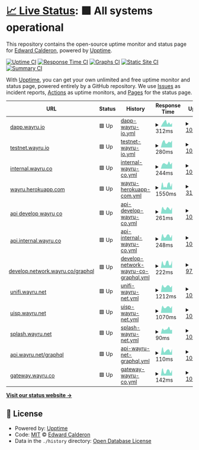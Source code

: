 # [📈 Live Status](https://status.wayru.co): <!--live status--> **🟩 All systems operational**

This repository contains the open-source uptime monitor and status page for [Edward Calderon](bancannabis.org), powered by [Upptime](https://github.com/upptime/upptime).

[![Uptime CI](https://github.com/edcalderon/upptime/workflows/Uptime%20CI/badge.svg)](https://github.com/edcalderon/upptime/actions?query=workflow%3A%22Uptime+CI%22)
[![Response Time CI](https://github.com/edcalderon/upptime/workflows/Response%20Time%20CI/badge.svg)](https://github.com/edcalderon/upptime/actions?query=workflow%3A%22Response+Time+CI%22)
[![Graphs CI](https://github.com/edcalderon/upptime/workflows/Graphs%20CI/badge.svg)](https://github.com/edcalderon/upptime/actions?query=workflow%3A%22Graphs+CI%22)
[![Static Site CI](https://github.com/edcalderon/upptime/workflows/Static%20Site%20CI/badge.svg)](https://github.com/edcalderon/upptime/actions?query=workflow%3A%22Static+Site+CI%22)
[![Summary CI](https://github.com/edcalderon/upptime/workflows/Summary%20CI/badge.svg)](https://github.com/edcalderon/upptime/actions?query=workflow%3A%22Summary+CI%22)

With [Upptime](https://upptime.js.org), you can get your own unlimited and free uptime monitor and status page, powered entirely by a GitHub repository. We use [Issues](https://github.com/edcalderon/upptime/issues) as incident reports, [Actions](https://github.com/edcalderon/upptime/actions) as uptime monitors, and [Pages](https://status.wayru.co) for the status page.

<!--start: status pages-->
<!-- This summary is generated by Upptime (https://github.com/upptime/upptime) -->
<!-- Do not edit this manually, your changes will be overwritten -->
<!-- prettier-ignore -->
| URL | Status | History | Response Time | Uptime |
| --- | ------ | ------- | ------------- | ------ |
| <img alt="" src="https://favicons.githubusercontent.com/www.dapp.wayru.io" height="13"> [dapp.wayru.io](https://www.dapp.wayru.io) | 🟩 Up | [dapp-wayru-io.yml](https://github.com/edcalderon/uptime_wayru/commits/HEAD/history/dapp-wayru-io.yml) | <details><summary><img alt="Response time graph" src="./graphs/dapp-wayru-io/response-time-week.png" height="20"> 312ms</summary><br><a href="https://status.wayru.co/history/dapp-wayru-io"><img alt="Response time 301" src="https://img.shields.io/endpoint?url=https%3A%2F%2Fraw.githubusercontent.com%2Fedcalderon%2Fuptime_wayru%2FHEAD%2Fapi%2Fdapp-wayru-io%2Fresponse-time.json"></a><br><a href="https://status.wayru.co/history/dapp-wayru-io"><img alt="24-hour response time 269" src="https://img.shields.io/endpoint?url=https%3A%2F%2Fraw.githubusercontent.com%2Fedcalderon%2Fuptime_wayru%2FHEAD%2Fapi%2Fdapp-wayru-io%2Fresponse-time-day.json"></a><br><a href="https://status.wayru.co/history/dapp-wayru-io"><img alt="7-day response time 312" src="https://img.shields.io/endpoint?url=https%3A%2F%2Fraw.githubusercontent.com%2Fedcalderon%2Fuptime_wayru%2FHEAD%2Fapi%2Fdapp-wayru-io%2Fresponse-time-week.json"></a><br><a href="https://status.wayru.co/history/dapp-wayru-io"><img alt="30-day response time 318" src="https://img.shields.io/endpoint?url=https%3A%2F%2Fraw.githubusercontent.com%2Fedcalderon%2Fuptime_wayru%2FHEAD%2Fapi%2Fdapp-wayru-io%2Fresponse-time-month.json"></a><br><a href="https://status.wayru.co/history/dapp-wayru-io"><img alt="1-year response time 301" src="https://img.shields.io/endpoint?url=https%3A%2F%2Fraw.githubusercontent.com%2Fedcalderon%2Fuptime_wayru%2FHEAD%2Fapi%2Fdapp-wayru-io%2Fresponse-time-year.json"></a></details> | <details><summary><a href="https://status.wayru.co/history/dapp-wayru-io">100.00%</a></summary><a href="https://status.wayru.co/history/dapp-wayru-io"><img alt="All-time uptime 100.00%" src="https://img.shields.io/endpoint?url=https%3A%2F%2Fraw.githubusercontent.com%2Fedcalderon%2Fuptime_wayru%2FHEAD%2Fapi%2Fdapp-wayru-io%2Fuptime.json"></a><br><a href="https://status.wayru.co/history/dapp-wayru-io"><img alt="24-hour uptime 100.00%" src="https://img.shields.io/endpoint?url=https%3A%2F%2Fraw.githubusercontent.com%2Fedcalderon%2Fuptime_wayru%2FHEAD%2Fapi%2Fdapp-wayru-io%2Fuptime-day.json"></a><br><a href="https://status.wayru.co/history/dapp-wayru-io"><img alt="7-day uptime 100.00%" src="https://img.shields.io/endpoint?url=https%3A%2F%2Fraw.githubusercontent.com%2Fedcalderon%2Fuptime_wayru%2FHEAD%2Fapi%2Fdapp-wayru-io%2Fuptime-week.json"></a><br><a href="https://status.wayru.co/history/dapp-wayru-io"><img alt="30-day uptime 100.00%" src="https://img.shields.io/endpoint?url=https%3A%2F%2Fraw.githubusercontent.com%2Fedcalderon%2Fuptime_wayru%2FHEAD%2Fapi%2Fdapp-wayru-io%2Fuptime-month.json"></a><br><a href="https://status.wayru.co/history/dapp-wayru-io"><img alt="1-year uptime 100.00%" src="https://img.shields.io/endpoint?url=https%3A%2F%2Fraw.githubusercontent.com%2Fedcalderon%2Fuptime_wayru%2FHEAD%2Fapi%2Fdapp-wayru-io%2Fuptime-year.json"></a></details>
| <img alt="" src="https://favicons.githubusercontent.com/www.testnet.wayru.io" height="13"> [testnet.wayru.io](https://www.testnet.wayru.io) | 🟩 Up | [testnet-wayru-io.yml](https://github.com/edcalderon/uptime_wayru/commits/HEAD/history/testnet-wayru-io.yml) | <details><summary><img alt="Response time graph" src="./graphs/testnet-wayru-io/response-time-week.png" height="20"> 280ms</summary><br><a href="https://status.wayru.co/history/testnet-wayru-io"><img alt="Response time 488" src="https://img.shields.io/endpoint?url=https%3A%2F%2Fraw.githubusercontent.com%2Fedcalderon%2Fuptime_wayru%2FHEAD%2Fapi%2Ftestnet-wayru-io%2Fresponse-time.json"></a><br><a href="https://status.wayru.co/history/testnet-wayru-io"><img alt="24-hour response time 212" src="https://img.shields.io/endpoint?url=https%3A%2F%2Fraw.githubusercontent.com%2Fedcalderon%2Fuptime_wayru%2FHEAD%2Fapi%2Ftestnet-wayru-io%2Fresponse-time-day.json"></a><br><a href="https://status.wayru.co/history/testnet-wayru-io"><img alt="7-day response time 280" src="https://img.shields.io/endpoint?url=https%3A%2F%2Fraw.githubusercontent.com%2Fedcalderon%2Fuptime_wayru%2FHEAD%2Fapi%2Ftestnet-wayru-io%2Fresponse-time-week.json"></a><br><a href="https://status.wayru.co/history/testnet-wayru-io"><img alt="30-day response time 436" src="https://img.shields.io/endpoint?url=https%3A%2F%2Fraw.githubusercontent.com%2Fedcalderon%2Fuptime_wayru%2FHEAD%2Fapi%2Ftestnet-wayru-io%2Fresponse-time-month.json"></a><br><a href="https://status.wayru.co/history/testnet-wayru-io"><img alt="1-year response time 488" src="https://img.shields.io/endpoint?url=https%3A%2F%2Fraw.githubusercontent.com%2Fedcalderon%2Fuptime_wayru%2FHEAD%2Fapi%2Ftestnet-wayru-io%2Fresponse-time-year.json"></a></details> | <details><summary><a href="https://status.wayru.co/history/testnet-wayru-io">100.00%</a></summary><a href="https://status.wayru.co/history/testnet-wayru-io"><img alt="All-time uptime 100.00%" src="https://img.shields.io/endpoint?url=https%3A%2F%2Fraw.githubusercontent.com%2Fedcalderon%2Fuptime_wayru%2FHEAD%2Fapi%2Ftestnet-wayru-io%2Fuptime.json"></a><br><a href="https://status.wayru.co/history/testnet-wayru-io"><img alt="24-hour uptime 100.00%" src="https://img.shields.io/endpoint?url=https%3A%2F%2Fraw.githubusercontent.com%2Fedcalderon%2Fuptime_wayru%2FHEAD%2Fapi%2Ftestnet-wayru-io%2Fuptime-day.json"></a><br><a href="https://status.wayru.co/history/testnet-wayru-io"><img alt="7-day uptime 100.00%" src="https://img.shields.io/endpoint?url=https%3A%2F%2Fraw.githubusercontent.com%2Fedcalderon%2Fuptime_wayru%2FHEAD%2Fapi%2Ftestnet-wayru-io%2Fuptime-week.json"></a><br><a href="https://status.wayru.co/history/testnet-wayru-io"><img alt="30-day uptime 100.00%" src="https://img.shields.io/endpoint?url=https%3A%2F%2Fraw.githubusercontent.com%2Fedcalderon%2Fuptime_wayru%2FHEAD%2Fapi%2Ftestnet-wayru-io%2Fuptime-month.json"></a><br><a href="https://status.wayru.co/history/testnet-wayru-io"><img alt="1-year uptime 100.00%" src="https://img.shields.io/endpoint?url=https%3A%2F%2Fraw.githubusercontent.com%2Fedcalderon%2Fuptime_wayru%2FHEAD%2Fapi%2Ftestnet-wayru-io%2Fuptime-year.json"></a></details>
| <img alt="" src="https://favicons.githubusercontent.com/www.internal.wayru.co" height="13"> [internal.wayru.co](https://www.internal.wayru.co) | 🟩 Up | [internal-wayru-co.yml](https://github.com/edcalderon/uptime_wayru/commits/HEAD/history/internal-wayru-co.yml) | <details><summary><img alt="Response time graph" src="./graphs/internal-wayru-co/response-time-week.png" height="20"> 244ms</summary><br><a href="https://status.wayru.co/history/internal-wayru-co"><img alt="Response time 349" src="https://img.shields.io/endpoint?url=https%3A%2F%2Fraw.githubusercontent.com%2Fedcalderon%2Fuptime_wayru%2FHEAD%2Fapi%2Finternal-wayru-co%2Fresponse-time.json"></a><br><a href="https://status.wayru.co/history/internal-wayru-co"><img alt="24-hour response time 230" src="https://img.shields.io/endpoint?url=https%3A%2F%2Fraw.githubusercontent.com%2Fedcalderon%2Fuptime_wayru%2FHEAD%2Fapi%2Finternal-wayru-co%2Fresponse-time-day.json"></a><br><a href="https://status.wayru.co/history/internal-wayru-co"><img alt="7-day response time 244" src="https://img.shields.io/endpoint?url=https%3A%2F%2Fraw.githubusercontent.com%2Fedcalderon%2Fuptime_wayru%2FHEAD%2Fapi%2Finternal-wayru-co%2Fresponse-time-week.json"></a><br><a href="https://status.wayru.co/history/internal-wayru-co"><img alt="30-day response time 319" src="https://img.shields.io/endpoint?url=https%3A%2F%2Fraw.githubusercontent.com%2Fedcalderon%2Fuptime_wayru%2FHEAD%2Fapi%2Finternal-wayru-co%2Fresponse-time-month.json"></a><br><a href="https://status.wayru.co/history/internal-wayru-co"><img alt="1-year response time 349" src="https://img.shields.io/endpoint?url=https%3A%2F%2Fraw.githubusercontent.com%2Fedcalderon%2Fuptime_wayru%2FHEAD%2Fapi%2Finternal-wayru-co%2Fresponse-time-year.json"></a></details> | <details><summary><a href="https://status.wayru.co/history/internal-wayru-co">100.00%</a></summary><a href="https://status.wayru.co/history/internal-wayru-co"><img alt="All-time uptime 99.92%" src="https://img.shields.io/endpoint?url=https%3A%2F%2Fraw.githubusercontent.com%2Fedcalderon%2Fuptime_wayru%2FHEAD%2Fapi%2Finternal-wayru-co%2Fuptime.json"></a><br><a href="https://status.wayru.co/history/internal-wayru-co"><img alt="24-hour uptime 100.00%" src="https://img.shields.io/endpoint?url=https%3A%2F%2Fraw.githubusercontent.com%2Fedcalderon%2Fuptime_wayru%2FHEAD%2Fapi%2Finternal-wayru-co%2Fuptime-day.json"></a><br><a href="https://status.wayru.co/history/internal-wayru-co"><img alt="7-day uptime 100.00%" src="https://img.shields.io/endpoint?url=https%3A%2F%2Fraw.githubusercontent.com%2Fedcalderon%2Fuptime_wayru%2FHEAD%2Fapi%2Finternal-wayru-co%2Fuptime-week.json"></a><br><a href="https://status.wayru.co/history/internal-wayru-co"><img alt="30-day uptime 100.00%" src="https://img.shields.io/endpoint?url=https%3A%2F%2Fraw.githubusercontent.com%2Fedcalderon%2Fuptime_wayru%2FHEAD%2Fapi%2Finternal-wayru-co%2Fuptime-month.json"></a><br><a href="https://status.wayru.co/history/internal-wayru-co"><img alt="1-year uptime 99.92%" src="https://img.shields.io/endpoint?url=https%3A%2F%2Fraw.githubusercontent.com%2Fedcalderon%2Fuptime_wayru%2FHEAD%2Fapi%2Finternal-wayru-co%2Fuptime-year.json"></a></details>
| <img alt="" src="https://favicons.githubusercontent.com/wayru.herokuapp.com" height="13"> [wayru.herokuapp.com](https://wayru.herokuapp.com) | 🟩 Up | [wayru-herokuapp-com.yml](https://github.com/edcalderon/uptime_wayru/commits/HEAD/history/wayru-herokuapp-com.yml) | <details><summary><img alt="Response time graph" src="./graphs/wayru-herokuapp-com/response-time-week.png" height="20"> 1550ms</summary><br><a href="https://status.wayru.co/history/wayru-herokuapp-com"><img alt="Response time 674" src="https://img.shields.io/endpoint?url=https%3A%2F%2Fraw.githubusercontent.com%2Fedcalderon%2Fuptime_wayru%2FHEAD%2Fapi%2Fwayru-herokuapp-com%2Fresponse-time.json"></a><br><a href="https://status.wayru.co/history/wayru-herokuapp-com"><img alt="24-hour response time 6308" src="https://img.shields.io/endpoint?url=https%3A%2F%2Fraw.githubusercontent.com%2Fedcalderon%2Fuptime_wayru%2FHEAD%2Fapi%2Fwayru-herokuapp-com%2Fresponse-time-day.json"></a><br><a href="https://status.wayru.co/history/wayru-herokuapp-com"><img alt="7-day response time 1550" src="https://img.shields.io/endpoint?url=https%3A%2F%2Fraw.githubusercontent.com%2Fedcalderon%2Fuptime_wayru%2FHEAD%2Fapi%2Fwayru-herokuapp-com%2Fresponse-time-week.json"></a><br><a href="https://status.wayru.co/history/wayru-herokuapp-com"><img alt="30-day response time 553" src="https://img.shields.io/endpoint?url=https%3A%2F%2Fraw.githubusercontent.com%2Fedcalderon%2Fuptime_wayru%2FHEAD%2Fapi%2Fwayru-herokuapp-com%2Fresponse-time-month.json"></a><br><a href="https://status.wayru.co/history/wayru-herokuapp-com"><img alt="1-year response time 674" src="https://img.shields.io/endpoint?url=https%3A%2F%2Fraw.githubusercontent.com%2Fedcalderon%2Fuptime_wayru%2FHEAD%2Fapi%2Fwayru-herokuapp-com%2Fresponse-time-year.json"></a></details> | <details><summary><a href="https://status.wayru.co/history/wayru-herokuapp-com">31.94%</a></summary><a href="https://status.wayru.co/history/wayru-herokuapp-com"><img alt="All-time uptime 82.85%" src="https://img.shields.io/endpoint?url=https%3A%2F%2Fraw.githubusercontent.com%2Fedcalderon%2Fuptime_wayru%2FHEAD%2Fapi%2Fwayru-herokuapp-com%2Fuptime.json"></a><br><a href="https://status.wayru.co/history/wayru-herokuapp-com"><img alt="24-hour uptime 0.04%" src="https://img.shields.io/endpoint?url=https%3A%2F%2Fraw.githubusercontent.com%2Fedcalderon%2Fuptime_wayru%2FHEAD%2Fapi%2Fwayru-herokuapp-com%2Fuptime-day.json"></a><br><a href="https://status.wayru.co/history/wayru-herokuapp-com"><img alt="7-day uptime 31.94%" src="https://img.shields.io/endpoint?url=https%3A%2F%2Fraw.githubusercontent.com%2Fedcalderon%2Fuptime_wayru%2FHEAD%2Fapi%2Fwayru-herokuapp-com%2Fuptime-week.json"></a><br><a href="https://status.wayru.co/history/wayru-herokuapp-com"><img alt="30-day uptime 84.12%" src="https://img.shields.io/endpoint?url=https%3A%2F%2Fraw.githubusercontent.com%2Fedcalderon%2Fuptime_wayru%2FHEAD%2Fapi%2Fwayru-herokuapp-com%2Fuptime-month.json"></a><br><a href="https://status.wayru.co/history/wayru-herokuapp-com"><img alt="1-year uptime 82.85%" src="https://img.shields.io/endpoint?url=https%3A%2F%2Fraw.githubusercontent.com%2Fedcalderon%2Fuptime_wayru%2FHEAD%2Fapi%2Fwayru-herokuapp-com%2Fuptime-year.json"></a></details>
| <img alt="" src="https://favicons.githubusercontent.com/api.develop.wayru.co" height="13"> [api develop wayru co](https://api.develop.wayru.co) | 🟩 Up | [api-develop-wayru-co.yml](https://github.com/edcalderon/uptime_wayru/commits/HEAD/history/api-develop-wayru-co.yml) | <details><summary><img alt="Response time graph" src="./graphs/api-develop-wayru-co/response-time-week.png" height="20"> 261ms</summary><br><a href="https://status.wayru.co/history/api-develop-wayru-co"><img alt="Response time 288" src="https://img.shields.io/endpoint?url=https%3A%2F%2Fraw.githubusercontent.com%2Fedcalderon%2Fuptime_wayru%2FHEAD%2Fapi%2Fapi-develop-wayru-co%2Fresponse-time.json"></a><br><a href="https://status.wayru.co/history/api-develop-wayru-co"><img alt="24-hour response time 269" src="https://img.shields.io/endpoint?url=https%3A%2F%2Fraw.githubusercontent.com%2Fedcalderon%2Fuptime_wayru%2FHEAD%2Fapi%2Fapi-develop-wayru-co%2Fresponse-time-day.json"></a><br><a href="https://status.wayru.co/history/api-develop-wayru-co"><img alt="7-day response time 261" src="https://img.shields.io/endpoint?url=https%3A%2F%2Fraw.githubusercontent.com%2Fedcalderon%2Fuptime_wayru%2FHEAD%2Fapi%2Fapi-develop-wayru-co%2Fresponse-time-week.json"></a><br><a href="https://status.wayru.co/history/api-develop-wayru-co"><img alt="30-day response time 273" src="https://img.shields.io/endpoint?url=https%3A%2F%2Fraw.githubusercontent.com%2Fedcalderon%2Fuptime_wayru%2FHEAD%2Fapi%2Fapi-develop-wayru-co%2Fresponse-time-month.json"></a><br><a href="https://status.wayru.co/history/api-develop-wayru-co"><img alt="1-year response time 288" src="https://img.shields.io/endpoint?url=https%3A%2F%2Fraw.githubusercontent.com%2Fedcalderon%2Fuptime_wayru%2FHEAD%2Fapi%2Fapi-develop-wayru-co%2Fresponse-time-year.json"></a></details> | <details><summary><a href="https://status.wayru.co/history/api-develop-wayru-co">100.00%</a></summary><a href="https://status.wayru.co/history/api-develop-wayru-co"><img alt="All-time uptime 99.93%" src="https://img.shields.io/endpoint?url=https%3A%2F%2Fraw.githubusercontent.com%2Fedcalderon%2Fuptime_wayru%2FHEAD%2Fapi%2Fapi-develop-wayru-co%2Fuptime.json"></a><br><a href="https://status.wayru.co/history/api-develop-wayru-co"><img alt="24-hour uptime 100.00%" src="https://img.shields.io/endpoint?url=https%3A%2F%2Fraw.githubusercontent.com%2Fedcalderon%2Fuptime_wayru%2FHEAD%2Fapi%2Fapi-develop-wayru-co%2Fuptime-day.json"></a><br><a href="https://status.wayru.co/history/api-develop-wayru-co"><img alt="7-day uptime 100.00%" src="https://img.shields.io/endpoint?url=https%3A%2F%2Fraw.githubusercontent.com%2Fedcalderon%2Fuptime_wayru%2FHEAD%2Fapi%2Fapi-develop-wayru-co%2Fuptime-week.json"></a><br><a href="https://status.wayru.co/history/api-develop-wayru-co"><img alt="30-day uptime 99.85%" src="https://img.shields.io/endpoint?url=https%3A%2F%2Fraw.githubusercontent.com%2Fedcalderon%2Fuptime_wayru%2FHEAD%2Fapi%2Fapi-develop-wayru-co%2Fuptime-month.json"></a><br><a href="https://status.wayru.co/history/api-develop-wayru-co"><img alt="1-year uptime 99.93%" src="https://img.shields.io/endpoint?url=https%3A%2F%2Fraw.githubusercontent.com%2Fedcalderon%2Fuptime_wayru%2FHEAD%2Fapi%2Fapi-develop-wayru-co%2Fuptime-year.json"></a></details>
| <img alt="" src="https://favicons.githubusercontent.com/api.internal.wayru.co" height="13"> [api.internal.wayru.co](https://api.internal.wayru.co) | 🟩 Up | [api-internal-wayru-co.yml](https://github.com/edcalderon/uptime_wayru/commits/HEAD/history/api-internal-wayru-co.yml) | <details><summary><img alt="Response time graph" src="./graphs/api-internal-wayru-co/response-time-week.png" height="20"> 248ms</summary><br><a href="https://status.wayru.co/history/api-internal-wayru-co"><img alt="Response time 274" src="https://img.shields.io/endpoint?url=https%3A%2F%2Fraw.githubusercontent.com%2Fedcalderon%2Fuptime_wayru%2FHEAD%2Fapi%2Fapi-internal-wayru-co%2Fresponse-time.json"></a><br><a href="https://status.wayru.co/history/api-internal-wayru-co"><img alt="24-hour response time 269" src="https://img.shields.io/endpoint?url=https%3A%2F%2Fraw.githubusercontent.com%2Fedcalderon%2Fuptime_wayru%2FHEAD%2Fapi%2Fapi-internal-wayru-co%2Fresponse-time-day.json"></a><br><a href="https://status.wayru.co/history/api-internal-wayru-co"><img alt="7-day response time 248" src="https://img.shields.io/endpoint?url=https%3A%2F%2Fraw.githubusercontent.com%2Fedcalderon%2Fuptime_wayru%2FHEAD%2Fapi%2Fapi-internal-wayru-co%2Fresponse-time-week.json"></a><br><a href="https://status.wayru.co/history/api-internal-wayru-co"><img alt="30-day response time 259" src="https://img.shields.io/endpoint?url=https%3A%2F%2Fraw.githubusercontent.com%2Fedcalderon%2Fuptime_wayru%2FHEAD%2Fapi%2Fapi-internal-wayru-co%2Fresponse-time-month.json"></a><br><a href="https://status.wayru.co/history/api-internal-wayru-co"><img alt="1-year response time 274" src="https://img.shields.io/endpoint?url=https%3A%2F%2Fraw.githubusercontent.com%2Fedcalderon%2Fuptime_wayru%2FHEAD%2Fapi%2Fapi-internal-wayru-co%2Fresponse-time-year.json"></a></details> | <details><summary><a href="https://status.wayru.co/history/api-internal-wayru-co">100.00%</a></summary><a href="https://status.wayru.co/history/api-internal-wayru-co"><img alt="All-time uptime 99.93%" src="https://img.shields.io/endpoint?url=https%3A%2F%2Fraw.githubusercontent.com%2Fedcalderon%2Fuptime_wayru%2FHEAD%2Fapi%2Fapi-internal-wayru-co%2Fuptime.json"></a><br><a href="https://status.wayru.co/history/api-internal-wayru-co"><img alt="24-hour uptime 100.00%" src="https://img.shields.io/endpoint?url=https%3A%2F%2Fraw.githubusercontent.com%2Fedcalderon%2Fuptime_wayru%2FHEAD%2Fapi%2Fapi-internal-wayru-co%2Fuptime-day.json"></a><br><a href="https://status.wayru.co/history/api-internal-wayru-co"><img alt="7-day uptime 100.00%" src="https://img.shields.io/endpoint?url=https%3A%2F%2Fraw.githubusercontent.com%2Fedcalderon%2Fuptime_wayru%2FHEAD%2Fapi%2Fapi-internal-wayru-co%2Fuptime-week.json"></a><br><a href="https://status.wayru.co/history/api-internal-wayru-co"><img alt="30-day uptime 99.85%" src="https://img.shields.io/endpoint?url=https%3A%2F%2Fraw.githubusercontent.com%2Fedcalderon%2Fuptime_wayru%2FHEAD%2Fapi%2Fapi-internal-wayru-co%2Fuptime-month.json"></a><br><a href="https://status.wayru.co/history/api-internal-wayru-co"><img alt="1-year uptime 99.93%" src="https://img.shields.io/endpoint?url=https%3A%2F%2Fraw.githubusercontent.com%2Fedcalderon%2Fuptime_wayru%2FHEAD%2Fapi%2Fapi-internal-wayru-co%2Fuptime-year.json"></a></details>
| <img alt="" src="https://favicons.githubusercontent.com/develop.network.wayru.co" height="13"> [develop.network.wayru.co/graphql](https://develop.network.wayru.co/health) | 🟩 Up | [develop-network-wayru-co-graphql.yml](https://github.com/edcalderon/uptime_wayru/commits/HEAD/history/develop-network-wayru-co-graphql.yml) | <details><summary><img alt="Response time graph" src="./graphs/develop-network-wayru-co-graphql/response-time-week.png" height="20"> 222ms</summary><br><a href="https://status.wayru.co/history/develop-network-wayru-co-graphql"><img alt="Response time 245" src="https://img.shields.io/endpoint?url=https%3A%2F%2Fraw.githubusercontent.com%2Fedcalderon%2Fuptime_wayru%2FHEAD%2Fapi%2Fdevelop-network-wayru-co-graphql%2Fresponse-time.json"></a><br><a href="https://status.wayru.co/history/develop-network-wayru-co-graphql"><img alt="24-hour response time 297" src="https://img.shields.io/endpoint?url=https%3A%2F%2Fraw.githubusercontent.com%2Fedcalderon%2Fuptime_wayru%2FHEAD%2Fapi%2Fdevelop-network-wayru-co-graphql%2Fresponse-time-day.json"></a><br><a href="https://status.wayru.co/history/develop-network-wayru-co-graphql"><img alt="7-day response time 222" src="https://img.shields.io/endpoint?url=https%3A%2F%2Fraw.githubusercontent.com%2Fedcalderon%2Fuptime_wayru%2FHEAD%2Fapi%2Fdevelop-network-wayru-co-graphql%2Fresponse-time-week.json"></a><br><a href="https://status.wayru.co/history/develop-network-wayru-co-graphql"><img alt="30-day response time 237" src="https://img.shields.io/endpoint?url=https%3A%2F%2Fraw.githubusercontent.com%2Fedcalderon%2Fuptime_wayru%2FHEAD%2Fapi%2Fdevelop-network-wayru-co-graphql%2Fresponse-time-month.json"></a><br><a href="https://status.wayru.co/history/develop-network-wayru-co-graphql"><img alt="1-year response time 245" src="https://img.shields.io/endpoint?url=https%3A%2F%2Fraw.githubusercontent.com%2Fedcalderon%2Fuptime_wayru%2FHEAD%2Fapi%2Fdevelop-network-wayru-co-graphql%2Fresponse-time-year.json"></a></details> | <details><summary><a href="https://status.wayru.co/history/develop-network-wayru-co-graphql">97.48%</a></summary><a href="https://status.wayru.co/history/develop-network-wayru-co-graphql"><img alt="All-time uptime 99.72%" src="https://img.shields.io/endpoint?url=https%3A%2F%2Fraw.githubusercontent.com%2Fedcalderon%2Fuptime_wayru%2FHEAD%2Fapi%2Fdevelop-network-wayru-co-graphql%2Fuptime.json"></a><br><a href="https://status.wayru.co/history/develop-network-wayru-co-graphql"><img alt="24-hour uptime 100.00%" src="https://img.shields.io/endpoint?url=https%3A%2F%2Fraw.githubusercontent.com%2Fedcalderon%2Fuptime_wayru%2FHEAD%2Fapi%2Fdevelop-network-wayru-co-graphql%2Fuptime-day.json"></a><br><a href="https://status.wayru.co/history/develop-network-wayru-co-graphql"><img alt="7-day uptime 97.48%" src="https://img.shields.io/endpoint?url=https%3A%2F%2Fraw.githubusercontent.com%2Fedcalderon%2Fuptime_wayru%2FHEAD%2Fapi%2Fdevelop-network-wayru-co-graphql%2Fuptime-week.json"></a><br><a href="https://status.wayru.co/history/develop-network-wayru-co-graphql"><img alt="30-day uptime 99.42%" src="https://img.shields.io/endpoint?url=https%3A%2F%2Fraw.githubusercontent.com%2Fedcalderon%2Fuptime_wayru%2FHEAD%2Fapi%2Fdevelop-network-wayru-co-graphql%2Fuptime-month.json"></a><br><a href="https://status.wayru.co/history/develop-network-wayru-co-graphql"><img alt="1-year uptime 99.72%" src="https://img.shields.io/endpoint?url=https%3A%2F%2Fraw.githubusercontent.com%2Fedcalderon%2Fuptime_wayru%2FHEAD%2Fapi%2Fdevelop-network-wayru-co-graphql%2Fuptime-year.json"></a></details>
| <img alt="" src="https://favicons.githubusercontent.com/unifi.wayru.net" height="13"> [unifi.wayru.net](http://unifi.wayru.net/) | 🟩 Up | [unifi-wayru-net.yml](https://github.com/edcalderon/uptime_wayru/commits/HEAD/history/unifi-wayru-net.yml) | <details><summary><img alt="Response time graph" src="./graphs/unifi-wayru-net/response-time-week.png" height="20"> 1212ms</summary><br><a href="https://status.wayru.co/history/unifi-wayru-net"><img alt="Response time 1309" src="https://img.shields.io/endpoint?url=https%3A%2F%2Fraw.githubusercontent.com%2Fedcalderon%2Fuptime_wayru%2FHEAD%2Fapi%2Funifi-wayru-net%2Fresponse-time.json"></a><br><a href="https://status.wayru.co/history/unifi-wayru-net"><img alt="24-hour response time 1327" src="https://img.shields.io/endpoint?url=https%3A%2F%2Fraw.githubusercontent.com%2Fedcalderon%2Fuptime_wayru%2FHEAD%2Fapi%2Funifi-wayru-net%2Fresponse-time-day.json"></a><br><a href="https://status.wayru.co/history/unifi-wayru-net"><img alt="7-day response time 1212" src="https://img.shields.io/endpoint?url=https%3A%2F%2Fraw.githubusercontent.com%2Fedcalderon%2Fuptime_wayru%2FHEAD%2Fapi%2Funifi-wayru-net%2Fresponse-time-week.json"></a><br><a href="https://status.wayru.co/history/unifi-wayru-net"><img alt="30-day response time 1277" src="https://img.shields.io/endpoint?url=https%3A%2F%2Fraw.githubusercontent.com%2Fedcalderon%2Fuptime_wayru%2FHEAD%2Fapi%2Funifi-wayru-net%2Fresponse-time-month.json"></a><br><a href="https://status.wayru.co/history/unifi-wayru-net"><img alt="1-year response time 1309" src="https://img.shields.io/endpoint?url=https%3A%2F%2Fraw.githubusercontent.com%2Fedcalderon%2Fuptime_wayru%2FHEAD%2Fapi%2Funifi-wayru-net%2Fresponse-time-year.json"></a></details> | <details><summary><a href="https://status.wayru.co/history/unifi-wayru-net">100.00%</a></summary><a href="https://status.wayru.co/history/unifi-wayru-net"><img alt="All-time uptime 100.00%" src="https://img.shields.io/endpoint?url=https%3A%2F%2Fraw.githubusercontent.com%2Fedcalderon%2Fuptime_wayru%2FHEAD%2Fapi%2Funifi-wayru-net%2Fuptime.json"></a><br><a href="https://status.wayru.co/history/unifi-wayru-net"><img alt="24-hour uptime 100.00%" src="https://img.shields.io/endpoint?url=https%3A%2F%2Fraw.githubusercontent.com%2Fedcalderon%2Fuptime_wayru%2FHEAD%2Fapi%2Funifi-wayru-net%2Fuptime-day.json"></a><br><a href="https://status.wayru.co/history/unifi-wayru-net"><img alt="7-day uptime 100.00%" src="https://img.shields.io/endpoint?url=https%3A%2F%2Fraw.githubusercontent.com%2Fedcalderon%2Fuptime_wayru%2FHEAD%2Fapi%2Funifi-wayru-net%2Fuptime-week.json"></a><br><a href="https://status.wayru.co/history/unifi-wayru-net"><img alt="30-day uptime 100.00%" src="https://img.shields.io/endpoint?url=https%3A%2F%2Fraw.githubusercontent.com%2Fedcalderon%2Fuptime_wayru%2FHEAD%2Fapi%2Funifi-wayru-net%2Fuptime-month.json"></a><br><a href="https://status.wayru.co/history/unifi-wayru-net"><img alt="1-year uptime 100.00%" src="https://img.shields.io/endpoint?url=https%3A%2F%2Fraw.githubusercontent.com%2Fedcalderon%2Fuptime_wayru%2FHEAD%2Fapi%2Funifi-wayru-net%2Fuptime-year.json"></a></details>
| <img alt="" src="https://favicons.githubusercontent.com/uisp.wayru.net" height="13"> [uisp.wayru.net](http://uisp.wayru.net) | 🟩 Up | [uisp-wayru-net.yml](https://github.com/edcalderon/uptime_wayru/commits/HEAD/history/uisp-wayru-net.yml) | <details><summary><img alt="Response time graph" src="./graphs/uisp-wayru-net/response-time-week.png" height="20"> 1070ms</summary><br><a href="https://status.wayru.co/history/uisp-wayru-net"><img alt="Response time 1330" src="https://img.shields.io/endpoint?url=https%3A%2F%2Fraw.githubusercontent.com%2Fedcalderon%2Fuptime_wayru%2FHEAD%2Fapi%2Fuisp-wayru-net%2Fresponse-time.json"></a><br><a href="https://status.wayru.co/history/uisp-wayru-net"><img alt="24-hour response time 1179" src="https://img.shields.io/endpoint?url=https%3A%2F%2Fraw.githubusercontent.com%2Fedcalderon%2Fuptime_wayru%2FHEAD%2Fapi%2Fuisp-wayru-net%2Fresponse-time-day.json"></a><br><a href="https://status.wayru.co/history/uisp-wayru-net"><img alt="7-day response time 1070" src="https://img.shields.io/endpoint?url=https%3A%2F%2Fraw.githubusercontent.com%2Fedcalderon%2Fuptime_wayru%2FHEAD%2Fapi%2Fuisp-wayru-net%2Fresponse-time-week.json"></a><br><a href="https://status.wayru.co/history/uisp-wayru-net"><img alt="30-day response time 1404" src="https://img.shields.io/endpoint?url=https%3A%2F%2Fraw.githubusercontent.com%2Fedcalderon%2Fuptime_wayru%2FHEAD%2Fapi%2Fuisp-wayru-net%2Fresponse-time-month.json"></a><br><a href="https://status.wayru.co/history/uisp-wayru-net"><img alt="1-year response time 1330" src="https://img.shields.io/endpoint?url=https%3A%2F%2Fraw.githubusercontent.com%2Fedcalderon%2Fuptime_wayru%2FHEAD%2Fapi%2Fuisp-wayru-net%2Fresponse-time-year.json"></a></details> | <details><summary><a href="https://status.wayru.co/history/uisp-wayru-net">100.00%</a></summary><a href="https://status.wayru.co/history/uisp-wayru-net"><img alt="All-time uptime 99.90%" src="https://img.shields.io/endpoint?url=https%3A%2F%2Fraw.githubusercontent.com%2Fedcalderon%2Fuptime_wayru%2FHEAD%2Fapi%2Fuisp-wayru-net%2Fuptime.json"></a><br><a href="https://status.wayru.co/history/uisp-wayru-net"><img alt="24-hour uptime 100.00%" src="https://img.shields.io/endpoint?url=https%3A%2F%2Fraw.githubusercontent.com%2Fedcalderon%2Fuptime_wayru%2FHEAD%2Fapi%2Fuisp-wayru-net%2Fuptime-day.json"></a><br><a href="https://status.wayru.co/history/uisp-wayru-net"><img alt="7-day uptime 100.00%" src="https://img.shields.io/endpoint?url=https%3A%2F%2Fraw.githubusercontent.com%2Fedcalderon%2Fuptime_wayru%2FHEAD%2Fapi%2Fuisp-wayru-net%2Fuptime-week.json"></a><br><a href="https://status.wayru.co/history/uisp-wayru-net"><img alt="30-day uptime 99.83%" src="https://img.shields.io/endpoint?url=https%3A%2F%2Fraw.githubusercontent.com%2Fedcalderon%2Fuptime_wayru%2FHEAD%2Fapi%2Fuisp-wayru-net%2Fuptime-month.json"></a><br><a href="https://status.wayru.co/history/uisp-wayru-net"><img alt="1-year uptime 99.90%" src="https://img.shields.io/endpoint?url=https%3A%2F%2Fraw.githubusercontent.com%2Fedcalderon%2Fuptime_wayru%2FHEAD%2Fapi%2Fuisp-wayru-net%2Fuptime-year.json"></a></details>
| <img alt="" src="https://favicons.githubusercontent.com/null" height="13"> [splash.wayru.net](splash.wayru.net) | 🟩 Up | [splash-wayru-net.yml](https://github.com/edcalderon/uptime_wayru/commits/HEAD/history/splash-wayru-net.yml) | <details><summary><img alt="Response time graph" src="./graphs/splash-wayru-net/response-time-week.png" height="20"> 90ms</summary><br><a href="https://status.wayru.co/history/splash-wayru-net"><img alt="Response time 112" src="https://img.shields.io/endpoint?url=https%3A%2F%2Fraw.githubusercontent.com%2Fedcalderon%2Fuptime_wayru%2FHEAD%2Fapi%2Fsplash-wayru-net%2Fresponse-time.json"></a><br><a href="https://status.wayru.co/history/splash-wayru-net"><img alt="24-hour response time 72" src="https://img.shields.io/endpoint?url=https%3A%2F%2Fraw.githubusercontent.com%2Fedcalderon%2Fuptime_wayru%2FHEAD%2Fapi%2Fsplash-wayru-net%2Fresponse-time-day.json"></a><br><a href="https://status.wayru.co/history/splash-wayru-net"><img alt="7-day response time 90" src="https://img.shields.io/endpoint?url=https%3A%2F%2Fraw.githubusercontent.com%2Fedcalderon%2Fuptime_wayru%2FHEAD%2Fapi%2Fsplash-wayru-net%2Fresponse-time-week.json"></a><br><a href="https://status.wayru.co/history/splash-wayru-net"><img alt="30-day response time 94" src="https://img.shields.io/endpoint?url=https%3A%2F%2Fraw.githubusercontent.com%2Fedcalderon%2Fuptime_wayru%2FHEAD%2Fapi%2Fsplash-wayru-net%2Fresponse-time-month.json"></a><br><a href="https://status.wayru.co/history/splash-wayru-net"><img alt="1-year response time 112" src="https://img.shields.io/endpoint?url=https%3A%2F%2Fraw.githubusercontent.com%2Fedcalderon%2Fuptime_wayru%2FHEAD%2Fapi%2Fsplash-wayru-net%2Fresponse-time-year.json"></a></details> | <details><summary><a href="https://status.wayru.co/history/splash-wayru-net">100.00%</a></summary><a href="https://status.wayru.co/history/splash-wayru-net"><img alt="All-time uptime 100.00%" src="https://img.shields.io/endpoint?url=https%3A%2F%2Fraw.githubusercontent.com%2Fedcalderon%2Fuptime_wayru%2FHEAD%2Fapi%2Fsplash-wayru-net%2Fuptime.json"></a><br><a href="https://status.wayru.co/history/splash-wayru-net"><img alt="24-hour uptime 100.00%" src="https://img.shields.io/endpoint?url=https%3A%2F%2Fraw.githubusercontent.com%2Fedcalderon%2Fuptime_wayru%2FHEAD%2Fapi%2Fsplash-wayru-net%2Fuptime-day.json"></a><br><a href="https://status.wayru.co/history/splash-wayru-net"><img alt="7-day uptime 100.00%" src="https://img.shields.io/endpoint?url=https%3A%2F%2Fraw.githubusercontent.com%2Fedcalderon%2Fuptime_wayru%2FHEAD%2Fapi%2Fsplash-wayru-net%2Fuptime-week.json"></a><br><a href="https://status.wayru.co/history/splash-wayru-net"><img alt="30-day uptime 100.00%" src="https://img.shields.io/endpoint?url=https%3A%2F%2Fraw.githubusercontent.com%2Fedcalderon%2Fuptime_wayru%2FHEAD%2Fapi%2Fsplash-wayru-net%2Fuptime-month.json"></a><br><a href="https://status.wayru.co/history/splash-wayru-net"><img alt="1-year uptime 100.00%" src="https://img.shields.io/endpoint?url=https%3A%2F%2Fraw.githubusercontent.com%2Fedcalderon%2Fuptime_wayru%2FHEAD%2Fapi%2Fsplash-wayru-net%2Fuptime-year.json"></a></details>
| <img alt="" src="https://favicons.githubusercontent.com/null" height="13"> [api.wayru.net/graphql](api.wayru.net/health) | 🟩 Up | [api-wayru-net-graphql.yml](https://github.com/edcalderon/uptime_wayru/commits/HEAD/history/api-wayru-net-graphql.yml) | <details><summary><img alt="Response time graph" src="./graphs/api-wayru-net-graphql/response-time-week.png" height="20"> 110ms</summary><br><a href="https://status.wayru.co/history/api-wayru-net-graphql"><img alt="Response time 126" src="https://img.shields.io/endpoint?url=https%3A%2F%2Fraw.githubusercontent.com%2Fedcalderon%2Fuptime_wayru%2FHEAD%2Fapi%2Fapi-wayru-net-graphql%2Fresponse-time.json"></a><br><a href="https://status.wayru.co/history/api-wayru-net-graphql"><img alt="24-hour response time 125" src="https://img.shields.io/endpoint?url=https%3A%2F%2Fraw.githubusercontent.com%2Fedcalderon%2Fuptime_wayru%2FHEAD%2Fapi%2Fapi-wayru-net-graphql%2Fresponse-time-day.json"></a><br><a href="https://status.wayru.co/history/api-wayru-net-graphql"><img alt="7-day response time 110" src="https://img.shields.io/endpoint?url=https%3A%2F%2Fraw.githubusercontent.com%2Fedcalderon%2Fuptime_wayru%2FHEAD%2Fapi%2Fapi-wayru-net-graphql%2Fresponse-time-week.json"></a><br><a href="https://status.wayru.co/history/api-wayru-net-graphql"><img alt="30-day response time 121" src="https://img.shields.io/endpoint?url=https%3A%2F%2Fraw.githubusercontent.com%2Fedcalderon%2Fuptime_wayru%2FHEAD%2Fapi%2Fapi-wayru-net-graphql%2Fresponse-time-month.json"></a><br><a href="https://status.wayru.co/history/api-wayru-net-graphql"><img alt="1-year response time 126" src="https://img.shields.io/endpoint?url=https%3A%2F%2Fraw.githubusercontent.com%2Fedcalderon%2Fuptime_wayru%2FHEAD%2Fapi%2Fapi-wayru-net-graphql%2Fresponse-time-year.json"></a></details> | <details><summary><a href="https://status.wayru.co/history/api-wayru-net-graphql">100.00%</a></summary><a href="https://status.wayru.co/history/api-wayru-net-graphql"><img alt="All-time uptime 100.00%" src="https://img.shields.io/endpoint?url=https%3A%2F%2Fraw.githubusercontent.com%2Fedcalderon%2Fuptime_wayru%2FHEAD%2Fapi%2Fapi-wayru-net-graphql%2Fuptime.json"></a><br><a href="https://status.wayru.co/history/api-wayru-net-graphql"><img alt="24-hour uptime 100.00%" src="https://img.shields.io/endpoint?url=https%3A%2F%2Fraw.githubusercontent.com%2Fedcalderon%2Fuptime_wayru%2FHEAD%2Fapi%2Fapi-wayru-net-graphql%2Fuptime-day.json"></a><br><a href="https://status.wayru.co/history/api-wayru-net-graphql"><img alt="7-day uptime 100.00%" src="https://img.shields.io/endpoint?url=https%3A%2F%2Fraw.githubusercontent.com%2Fedcalderon%2Fuptime_wayru%2FHEAD%2Fapi%2Fapi-wayru-net-graphql%2Fuptime-week.json"></a><br><a href="https://status.wayru.co/history/api-wayru-net-graphql"><img alt="30-day uptime 100.00%" src="https://img.shields.io/endpoint?url=https%3A%2F%2Fraw.githubusercontent.com%2Fedcalderon%2Fuptime_wayru%2FHEAD%2Fapi%2Fapi-wayru-net-graphql%2Fuptime-month.json"></a><br><a href="https://status.wayru.co/history/api-wayru-net-graphql"><img alt="1-year uptime 100.00%" src="https://img.shields.io/endpoint?url=https%3A%2F%2Fraw.githubusercontent.com%2Fedcalderon%2Fuptime_wayru%2FHEAD%2Fapi%2Fapi-wayru-net-graphql%2Fuptime-year.json"></a></details>
| <img alt="" src="https://favicons.githubusercontent.com/gateway.wayru.co" height="13"> [gateway.wayru.co](https://gateway.wayru.co/) | 🟩 Up | [gateway-wayru-co.yml](https://github.com/edcalderon/uptime_wayru/commits/HEAD/history/gateway-wayru-co.yml) | <details><summary><img alt="Response time graph" src="./graphs/gateway-wayru-co/response-time-week.png" height="20"> 142ms</summary><br><a href="https://status.wayru.co/history/gateway-wayru-co"><img alt="Response time 581" src="https://img.shields.io/endpoint?url=https%3A%2F%2Fraw.githubusercontent.com%2Fedcalderon%2Fuptime_wayru%2FHEAD%2Fapi%2Fgateway-wayru-co%2Fresponse-time.json"></a><br><a href="https://status.wayru.co/history/gateway-wayru-co"><img alt="24-hour response time 186" src="https://img.shields.io/endpoint?url=https%3A%2F%2Fraw.githubusercontent.com%2Fedcalderon%2Fuptime_wayru%2FHEAD%2Fapi%2Fgateway-wayru-co%2Fresponse-time-day.json"></a><br><a href="https://status.wayru.co/history/gateway-wayru-co"><img alt="7-day response time 142" src="https://img.shields.io/endpoint?url=https%3A%2F%2Fraw.githubusercontent.com%2Fedcalderon%2Fuptime_wayru%2FHEAD%2Fapi%2Fgateway-wayru-co%2Fresponse-time-week.json"></a><br><a href="https://status.wayru.co/history/gateway-wayru-co"><img alt="30-day response time 581" src="https://img.shields.io/endpoint?url=https%3A%2F%2Fraw.githubusercontent.com%2Fedcalderon%2Fuptime_wayru%2FHEAD%2Fapi%2Fgateway-wayru-co%2Fresponse-time-month.json"></a><br><a href="https://status.wayru.co/history/gateway-wayru-co"><img alt="1-year response time 581" src="https://img.shields.io/endpoint?url=https%3A%2F%2Fraw.githubusercontent.com%2Fedcalderon%2Fuptime_wayru%2FHEAD%2Fapi%2Fgateway-wayru-co%2Fresponse-time-year.json"></a></details> | <details><summary><a href="https://status.wayru.co/history/gateway-wayru-co">100.00%</a></summary><a href="https://status.wayru.co/history/gateway-wayru-co"><img alt="All-time uptime 99.91%" src="https://img.shields.io/endpoint?url=https%3A%2F%2Fraw.githubusercontent.com%2Fedcalderon%2Fuptime_wayru%2FHEAD%2Fapi%2Fgateway-wayru-co%2Fuptime.json"></a><br><a href="https://status.wayru.co/history/gateway-wayru-co"><img alt="24-hour uptime 100.00%" src="https://img.shields.io/endpoint?url=https%3A%2F%2Fraw.githubusercontent.com%2Fedcalderon%2Fuptime_wayru%2FHEAD%2Fapi%2Fgateway-wayru-co%2Fuptime-day.json"></a><br><a href="https://status.wayru.co/history/gateway-wayru-co"><img alt="7-day uptime 100.00%" src="https://img.shields.io/endpoint?url=https%3A%2F%2Fraw.githubusercontent.com%2Fedcalderon%2Fuptime_wayru%2FHEAD%2Fapi%2Fgateway-wayru-co%2Fuptime-week.json"></a><br><a href="https://status.wayru.co/history/gateway-wayru-co"><img alt="30-day uptime 99.91%" src="https://img.shields.io/endpoint?url=https%3A%2F%2Fraw.githubusercontent.com%2Fedcalderon%2Fuptime_wayru%2FHEAD%2Fapi%2Fgateway-wayru-co%2Fuptime-month.json"></a><br><a href="https://status.wayru.co/history/gateway-wayru-co"><img alt="1-year uptime 99.91%" src="https://img.shields.io/endpoint?url=https%3A%2F%2Fraw.githubusercontent.com%2Fedcalderon%2Fuptime_wayru%2FHEAD%2Fapi%2Fgateway-wayru-co%2Fuptime-year.json"></a></details>

<!--end: status pages-->

[**Visit our status website →**](https://status.wayru.co)

## 📄 License

- Powered by: [Upptime](https://github.com/upptime/upptime)
- Code: [MIT](./LICENSE) © [Edward Calderon](bancannabis.org)
- Data in the `./history` directory: [Open Database License](https://opendatacommons.org/licenses/odbl/1-0/)

